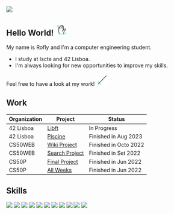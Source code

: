<a href="#"><img src="https://github.com/Rofly01/Rofly01/blob/main/src/miles%20morales.gif" align="center" width="300" heigth="300"/></a>

## Hello World! <a href="#"><img src="https://github.com/Rofly01/Rofly01/blob/main/src/wave.gif" width="32" heigth="32"/></a>
My name is Rofly and I'm a computer engineering student.  <br />
* I study at Iscte and 42 Lisboa.
* I'm always looking for new opportunities to improve my skills.

Feel free to have a look at my work! <a href="#"><img src="https://github.com/Rofly01/Rofly01/blob/main/src/down-left-arrow.gif" width="32" heigth="32"/></a>

## Work
Organization | Project  | Status
------------- | ------------- | -------------
42 Lisboa | [Libft](https://github.com/Rofly01/42-libft)  | In Progress
42 Lisboa | [Piscine](https://github.com/Rofly01/42-piscine) | Finished in Aug 2023
CS50WEB | [Wiki Project](https://github.com/Rofly01/cs50s-wiki) | Finished in Octo 2022
CS50WEB | [Search Project](https://github.com/Rofly01/cs50s-search) | Finished in Set 2022
CS50P | [Final Project](https://github.com/Rofly01/cs50p-tverbs) | Finished in Jun 2022
CS50P | [All Weeks](https://github.com/Rofly01/cs50p-prblms) | Finished in Jun 2022

## Skills
![](https://img.shields.io/badge/C-00599C?style=for-the-badge&logo=c&logoColor=white)
![](https://img.shields.io/badge/Java-ED8B00?style=for-the-badge&logo=openjdk&logoColor=white)
![](https://img.shields.io/badge/Python-14354C?style=for-the-badge&logo=python&logoColor=white)
![](https://img.shields.io/badge/Django-092E20?style=for-the-badge&logo=django&logoColor=white)
![](https://img.shields.io/badge/MySQL-00000F?style=for-the-badge&logo=mysql&logoColor=white)
![](https://img.shields.io/badge/GNU%20Bash-4EAA25?style=for-the-badge&logo=GNU%20Bash&logoColor=white)
![](https://img.shields.io/badge/GIT-E44C30?style=for-the-badge&logo=git&logoColor=white)
![](https://img.shields.io/badge/SQLite-07405E?style=for-the-badge&logo=sqlite&logoColor=white)
![](https://img.shields.io/badge/MySQL-00000F?style=for-the-badge&logo=mysql&logoColor=white)
![](https://img.shields.io/badge/MongoDB-4EA94B?style=for-the-badge&logo=mongodb&logoColor=white)
![](https://img.shields.io/badge/VIM-%2311AB00.svg?&style=for-the-badge&logo=vim&logoColor=whit)
